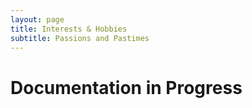 ```yaml
---
layout: page
title: Interests & Hobbies
subtitle: Passions and Pastimes
---
```


# Documentation in Progress


